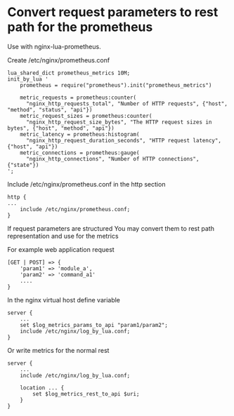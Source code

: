 # Convert request parameters to rest path for the prometheus

Use with nginx-lua-prometheus.

Create /etc/nginx/prometheus.conf

```
lua_shared_dict prometheus_metrics 10M;
init_by_lua '
    prometheus = require("prometheus").init("prometheus_metrics")
    
    metric_requests = prometheus:counter(
      "nginx_http_requests_total", "Number of HTTP requests", {"host", "method", "status", "api"})
    metric_request_sizes = prometheus:counter(
      "nginx_http_request_size_bytes", "The HTTP request sizes in bytes", {"host", "method", "api"})
    metric_latency = prometheus:histogram(
      "nginx_http_request_duration_seconds", "HTTP request latency", {"host", "api"})
    metric_connections = prometheus:gauge(
      "nginx_http_connections", "Number of HTTP connections", {"state"})
';
```

Include /etc/nginx/prometheus.conf in the http section

```
http {
...
    include /etc/nginx/prometheus.conf;
}
```

If request parameters are structured You may convert them to rest path representation and use for the metrics 

For example web application request

```
[GET | POST] => {
    'param1' => 'module_a',
    'param2' => 'command_a1'
    ....
}
```

In the nginx virtual host define variable

```
server {
    ...
    set $log_metrics_params_to_api "param1/param2";
    include /etc/nginx/log_by_lua.conf;
}
```

Or write metrics for the normal rest

```
server {
    ...
    include /etc/nginx/log_by_lua.conf;

    location ... {
        set $log_metrics_rest_to_api $uri;
    }
}
```
